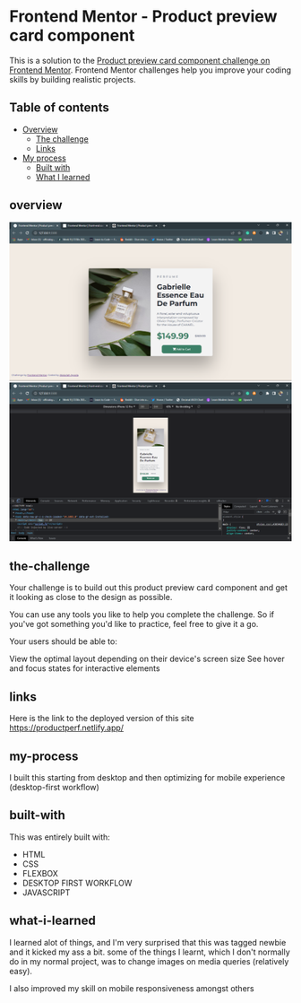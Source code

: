 # Frontend Mentor - Product preview card component

This is a solution to the [Product preview card component challenge on Frontend Mentor](https://www.frontendmentor.io/challenges/product-preview-card-component-GO7UmttRfa). Frontend Mentor challenges help you improve your coding skills by building realistic projects.

## Table of contents

- [Overview](#overview)
  - [The challenge](#the-challenge)
  - [Links](#links)
- [My process](#my-process)
  - [Built with](#built-with)
  - [What I learned](#what-i-learned)

## overview

![Design preview for the Product preview card component coding challenge](./design/Screenshot_1.png)
![Design preview for the Product preview card component coding challenge Mobile view](./design/Screenshot_2.png)

## the-challenge

Your challenge is to build out this product preview card component and get it looking as close to the design as possible.

You can use any tools you like to help you complete the challenge. So if you've got something you'd like to practice, feel free to give it a go.

Your users should be able to:

View the optimal layout depending on their device's screen size
See hover and focus states for interactive elements

## links

Here is the link to the deployed version of this site
https://productperf.netlify.app/

## my-process

I built this starting from desktop and then optimizing for mobile experience (desktop-first workflow)

## built-with

This was entirely built with:

- HTML
- CSS
- FLEXBOX
- DESKTOP FIRST WORKFLOW
- JAVASCRIPT

## what-i-learned

I learned alot of things, and I'm very surprised that this was tagged newbie and it kicked my ass a bit.
some of the things I learnt, which I don't normally do in my normal project, was to change images on media queries (relatively easy).

I also improved my skill on mobile responsiveness amongst others

